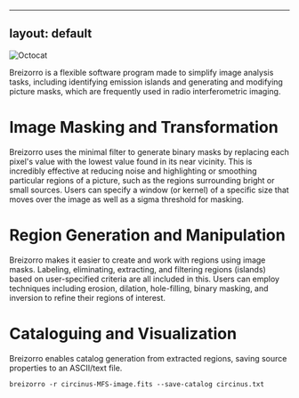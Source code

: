
---
layout: default
---

![Octocat](https://github.githubassets.com/images/icons/emoji/octocat.png)

Breizorro is a flexible software program made to simplify image analysis tasks, including identifying emission islands and generating and modifying picture masks, which are frequently used in radio interferometric imaging.

# Image Masking and Transformation

Breizorro uses the minimal filter to generate binary masks by replacing each pixel's value with the lowest value found in its near vicinity. This is incredibly effective at reducing noise and highlighting or smoothing particular regions of a picture, such as the regions surrounding bright or small sources. Users can specify a window (or kernel) of a specific size that moves over the image as well as a sigma threshold for masking.

# Region Generation and Manipulation

Breizorro makes it easier to create and work with regions using image masks. Labeling, eliminating, extracting, and filtering regions (islands) based on user-specified criteria are all included in this. Users can employ techniques including erosion, dilation, hole-filling, binary masking, and inversion to refine their regions of interest.

# Cataloguing and Visualization

Breizorro enables catalog generation from extracted regions, saving source properties to an ASCII/text
file.

```
breizorro -r circinus-MFS-image.fits --save-catalog circinus.txt
```
